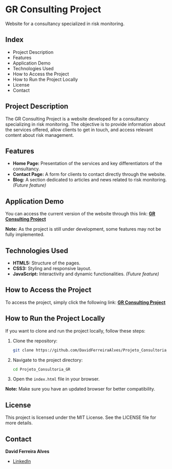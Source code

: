 # GR Consulting Project

Website for a consultancy specialized in risk monitoring.

## Index
- Project Description
- Features
- Application Demo
- Technologies Used
- How to Access the Project
- How to Run the Project Locally
- License
- Contact

## Project Description
The GR Consulting Project is a website developed for a consultancy specializing in risk monitoring. The objective is to provide information about the services offered, allow clients to get in touch, and access relevant content about risk management.

## Features
- **Home Page:** Presentation of the services and key differentiators of the consultancy.
- **Contact Page:** A form for clients to contact directly through the website.
- **Blog:** A section dedicated to articles and news related to risk monitoring. *(Future feature)*

## Application Demo
You can access the current version of the website through this link: **[GR Consulting Project](https://github.com/DavidFerreiraAlves/Projeto_Consultoria_GR)**

**Note:** As the project is still under development, some features may not be fully implemented.

## Technologies Used
- **HTML5:** Structure of the pages.
- **CSS3:** Styling and responsive layout.
- **JavaScript:** Interactivity and dynamic functionalities. *(Future feature)*

## How to Access the Project
To access the project, simply click the following link: **[GR Consulting Project](https://davidferreiraalves.github.io/Projeto_Consultoria_GR/)**

## How to Run the Project Locally
If you want to clone and run the project locally, follow these steps:

1. Clone the repository:
   ```bash
   git clone https://github.com/DavidFerreiraAlves/Projeto_Consultoria_GR.git
   ```
2. Navigate to the project directory:
   ```bash
   cd Projeto_Consultoria_GR
   ```
3. Open the `index.html` file in your browser.

**Note:** Make sure you have an updated browser for better compatibility.

## License
This project is licensed under the MIT License. See the LICENSE file for more details.

## Contact
**David Ferreira Alves**

- [LinkedIn](https://www.linkedin.com/in/david-ferreira-alves-4721aa344/)



